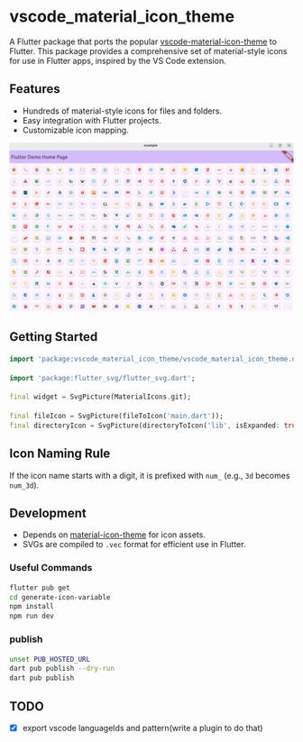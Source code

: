 
# vscode_material_icon_theme

A Flutter package that ports the popular [vscode-material-icon-theme](https://github.com/material-extensions/vscode-material-icon-theme) to Flutter. This package provides a comprehensive set of material-style icons for use in Flutter apps, inspired by the VS Code extension.

## Features

- Hundreds of material-style icons for files and folders.
- Easy integration with Flutter projects.
- Customizable icon mapping.

![Showcase](images/screen.png)

## Getting Started

```dart
import 'package:vscode_material_icon_theme/vscode_material_icon_theme.dart';

import 'package:flutter_svg/flutter_svg.dart';

final widget = SvgPicture(MaterialIcons.git);

final fileIcon = SvgPicture(fileToIcon('main.dart'));
final directoryIcon = SvgPicture(directoryToIcon('lib', isExpanded: true));
```

## Icon Naming Rule

If the icon name starts with a digit, it is prefixed with `num_` (e.g., `3d` becomes `num_3d`).

## Development

- Depends on [material-icon-theme](https://www.npmjs.com/package/material-icon-theme) for icon assets.
- SVGs are compiled to `.vec` format for efficient use in Flutter.

### Useful Commands

```bash
flutter pub get
cd generate-icon-variable
npm install
npm run dev
```

### publish

```bash
unset PUB_HOSTED_URL
dart pub publish --dry-run
dart pub publish
```

## TODO

- [x] export vscode languageIds and pattern(write a plugin to do that)
